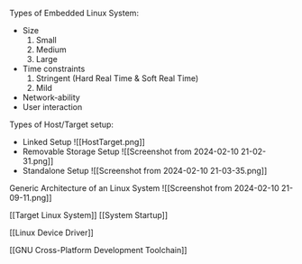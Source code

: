 Types of Embedded Linux System:
- Size
	1) Small
	2) Medium
	3) Large 
- Time constraints
	1) Stringent (Hard Real Time & Soft Real Time)
	2) Mild	
- Network-ability
- User interaction 


Types of Host/Target setup:
- Linked Setup
![[HostTarget.png]]
- Removable Storage Setup 
![[Screenshot from 2024-02-10 21-02-31.png]]
- Standalone Setup 
 ![[Screenshot from 2024-02-10 21-03-35.png]]

Generic Architecture of an Linux System
![[Screenshot from 2024-02-10 21-09-11.png]]

[[Target Linux System]]
[[System Startup]]

[[Linux Device Driver]]

[[GNU Cross-Platform Development Toolchain]]
